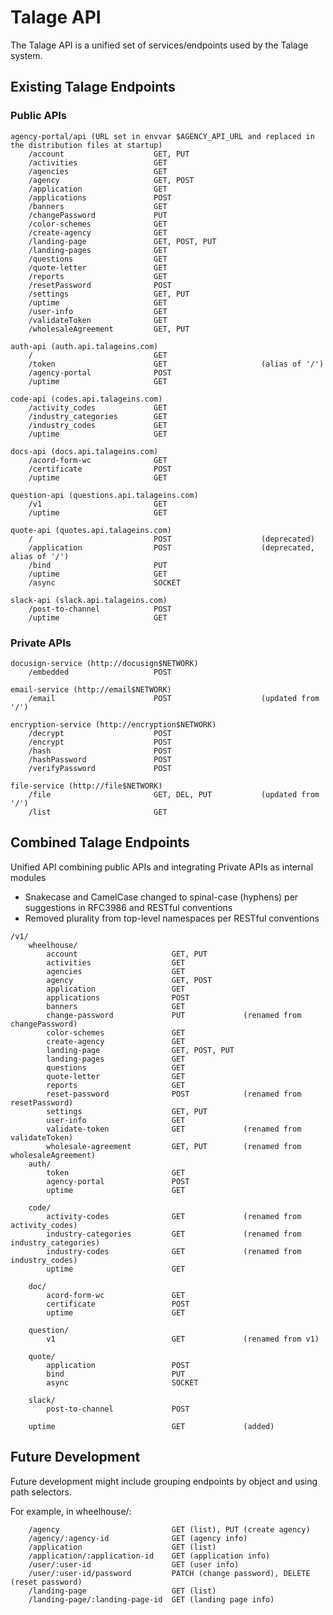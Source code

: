 # Talage API

The Talage API is a unified set of services/endpoints used by the Talage system.


## Existing Talage Endpoints

### Public APIs
```
agency-portal/api (URL set in envvar $AGENCY_API_URL and replaced in the distribution files at startup)
	/account					GET, PUT
	/activities					GET
	/agencies					GET
	/agency						GET, POST
	/application				GET
	/applications				POST
	/banners					GET
	/changePassword				PUT
	/color-schemes				GET
	/create-agency				GET
	/landing-page				GET, POST, PUT
	/landing-pages				GET
	/questions					GET
	/quote-letter				GET
	/reports					GET
	/resetPassword				POST
	/settings					GET, PUT
	/uptime						GET
	/user-info					GET
	/validateToken				GET
	/wholesaleAgreement			GET, PUT

auth-api (auth.api.talageins.com)
	/							GET
	/token						GET						(alias of '/')
	/agency-portal				POST
	/uptime						GET

code-api (codes.api.talageins.com)
	/activity_codes				GET
	/industry_categories		GET
	/industry_codes				GET
	/uptime						GET

docs-api (docs.api.talageins.com)
	/acord-form-wc				GET
	/certificate				POST
	/uptime						GET

question-api (questions.api.talageins.com)
	/v1							GET
	/uptime						GET

quote-api (quotes.api.talageins.com)
	/							POST					(deprecated)
	/application				POST					(deprecated, alias of '/')
	/bind						PUT
	/uptime						GET
	/async						SOCKET

slack-api (slack.api.talageins.com)
	/post-to-channel			POST
	/uptime						GET
```

### Private APIs
```
docusign-service (http://docusign$NETWORK)
	/embedded					POST

email-service (http://email$NETWORK)
	/email						POST					(updated from '/')

encryption-service (http://encryption$NETWORK)
	/decrypt					POST
	/encrypt					POST
	/hash						POST
	/hashPassword				POST
	/verifyPassword				POST

file-service (http://file$NETWORK)
	/file						GET, DEL, PUT			(updated from '/')
	/list						GET
```

## Combined Talage Endpoints

Unified API combining public APIs and integrating Private APIs as internal modules

* Snakecase and CamelCase changed to spinal-case (hyphens) per suggestions in RFC3986 and RESTful conventions
* Removed plurality from top-level namespaces per RESTful conventions
```
/v1/
	wheelhouse/
		account						GET, PUT
		activities					GET
		agencies					GET
		agency						GET, POST
		application					GET
		applications				POST
		banners						GET
		change-password				PUT				(renamed from changePassword)
		color-schemes				GET
		create-agency				GET	
		landing-page				GET, POST, PUT
		landing-pages				GET
		questions					GET
		quote-letter				GET
		reports						GET
		reset-password				POST			(renamed from resetPassword)
		settings					GET, PUT
		user-info					GET
		validate-token				GET				(renamed from validateToken)
		wholesale-agreement			GET, PUT		(renamed from wholesaleAgreement)
	auth/
		token						GET
		agency-portal				POST
		uptime						GET

	code/
		activity-codes				GET				(renamed from activity_codes)
		industry-categories			GET				(renamed from industry_categories)
		industry-codes				GET				(renamed from industry_codes)
		uptime						GET

	doc/
		acord-form-wc				GET
		certificate					POST
		uptime						GET

	question/
		v1							GET				(renamed from v1)

	quote/
		application					POST
		bind						PUT
		async						SOCKET

	slack/
		post-to-channel				POST

	uptime							GET				(added)
```

## Future Development

Future development might include grouping endpoints by object and using path selectors. 

For example, in wheelhouse/:

```
	/agency							GET (list), PUT (create agency)
	/agency/:agency-id				GET (agency info)
	/application					GET (list)
	/application/:application-id	GET (application info)
	/user/:user-id					GET (user info)
	/user/:user-id/password			PATCH (change password), DELETE (reset password)
	/landing-page					GET (list)
	/landing-page/:landing-page-id	GET (landing page info)
```
